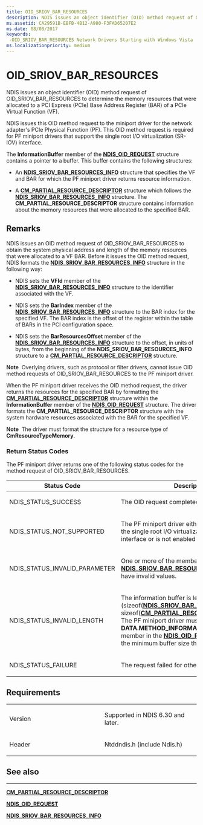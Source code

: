```yaml
---
title: OID_SRIOV_BAR_RESOURCES
description: NDIS issues an object identifier (OID) method request of OID_SRIOV_BAR_RESOURCES to determine the memory resources that were allocated to a PCI Express (PCIe) Base Address Register (BAR) of a PCIe Virtual Function (VF).
ms.assetid: CA29591B-EBFB-4B12-A980-F3FAD65207E2
ms.date: 08/08/2017
keywords: 
 -OID_SRIOV_BAR_RESOURCES Network Drivers Starting with Windows Vista
ms.localizationpriority: medium
---
```


# OID\_SRIOV\_BAR\_RESOURCES


NDIS issues an object identifier (OID) method request of OID\_SRIOV\_BAR\_RESOURCES to determine the memory resources that were allocated to a PCI Express (PCIe) Base Address Register (BAR) of a PCIe Virtual Function (VF).

NDIS issues this OID method request to the miniport driver for the network adapter's PCIe Physical Function (PF). This OID method request is required for PF miniport drivers that support the single root I/O virtualization (SR-IOV) interface.

The **InformationBuffer** member of the [**NDIS\_OID\_REQUEST**](https://docs.microsoft.com/windows-hardware/drivers/ddi/ndis/ns-ndis-_ndis_oid_request) structure contains a pointer to a buffer. This buffer contains the following structures:

-   An [**NDIS\_SRIOV\_BAR\_RESOURCES\_INFO**](https://docs.microsoft.com/windows-hardware/drivers/ddi/ntddndis/ns-ntddndis-_ndis_sriov_bar_resources_info) structure that specifies the VF and BAR for which the PF miniport driver returns resource information.

-   A [**CM\_PARTIAL\_RESOURCE\_DESCRIPTOR**](https://docs.microsoft.com/windows-hardware/drivers/ddi/wdm/ns-wdm-_cm_partial_resource_descriptor) structure which follows the [**NDIS\_SRIOV\_BAR\_RESOURCES\_INFO**](https://docs.microsoft.com/windows-hardware/drivers/ddi/ntddndis/ns-ntddndis-_ndis_sriov_bar_resources_info) structure. The **CM\_PARTIAL\_RESOURCE\_DESCRIPTOR** structure contains information about the memory resources that were allocated to the specified BAR.

Remarks
-------

NDIS issues an OID method request of OID\_SRIOV\_BAR\_RESOURCES to obtain the system physical address and length of the memory resources that were allocated to a VF BAR. Before it issues the OID method request, NDIS formats the [**NDIS\_SRIOV\_BAR\_RESOURCES\_INFO**](https://docs.microsoft.com/windows-hardware/drivers/ddi/ntddndis/ns-ntddndis-_ndis_sriov_bar_resources_info) structure in the following way:

-   NDIS sets the **VFId** member of the [**NDIS\_SRIOV\_BAR\_RESOURCES\_INFO**](https://docs.microsoft.com/windows-hardware/drivers/ddi/ntddndis/ns-ntddndis-_ndis_sriov_bar_resources_info) structure to the identifier associated with the VF.

-   NDIS sets the **BarIndex** member of the [**NDIS\_SRIOV\_BAR\_RESOURCES\_INFO**](https://docs.microsoft.com/windows-hardware/drivers/ddi/ntddndis/ns-ntddndis-_ndis_sriov_bar_resources_info) structure to the BAR index for the specified VF. The BAR index is the offset of the register within the table of BARs in the PCI configuration space.

-   NDIS sets the **BarResourcesOffset** member of the [**NDIS\_SRIOV\_BAR\_RESOURCES\_INFO**](https://docs.microsoft.com/windows-hardware/drivers/ddi/ntddndis/ns-ntddndis-_ndis_sriov_bar_resources_info) structure to the offset, in units of bytes, from the beginning of the **NDIS\_SRIOV\_BAR\_RESOURCES\_INFO** structure to a [**CM\_PARTIAL\_RESOURCE\_DESCRIPTOR**](https://docs.microsoft.com/windows-hardware/drivers/ddi/wdm/ns-wdm-_cm_partial_resource_descriptor) structure.

**Note**  Overlying drivers, such as protocol or filter drivers, cannot issue OID method requests of OID\_SRIOV\_BAR\_RESOURCES to the PF miniport driver.

 

When the PF miniport driver receives the OID method request, the driver returns the resources for the specified BAR by formatting the [**CM\_PARTIAL\_RESOURCE\_DESCRIPTOR**](https://docs.microsoft.com/windows-hardware/drivers/ddi/wdm/ns-wdm-_cm_partial_resource_descriptor) structure within the **InformationBuffer** member of the [**NDIS\_OID\_REQUEST**](https://docs.microsoft.com/windows-hardware/drivers/ddi/ndis/ns-ndis-_ndis_oid_request) structure. The driver formats the **CM\_PARTIAL\_RESOURCE\_DESCRIPTOR** structure with the system hardware resources associated with the BAR for the specified VF.

**Note**  The driver must format the structure for a resource type of **CmResourceTypeMemory**.

 

### Return Status Codes

The PF miniport driver returns one of the following status codes for the method request of OID\_SRIOV\_BAR\_RESOURCES.

<table>
<colgroup>
<col width="50%" />
<col width="50%" />
</colgroup>
<thead>
<tr class="header">
<th>Status Code</th>
<th>Description</th>
</tr>
</thead>
<tbody>
<tr class="odd">
<td><p>NDIS_STATUS_SUCCESS</p></td>
<td><p>The OID request completed successfully.</p></td>
</tr>
<tr class="even">
<td><p>NDIS_STATUS_NOT_SUPPORTED</p></td>
<td><p>The PF miniport driver either does not support the single root I/O virtualization (SR-IOV) interface or is not enabled to use the interface.</p></td>
</tr>
<tr class="odd">
<td><p>NDIS_STATUS_INVALID_PARAMETER</p></td>
<td><p>One or more of the members of the <a href="https://docs.microsoft.com/windows-hardware/drivers/ddi/ntddndis/ns-ntddndis-_ndis_sriov_bar_resources_info" data-raw-source="[&lt;strong&gt;NDIS_SRIOV_BAR_RESOURCES_INFO&lt;/strong&gt;](https://docs.microsoft.com/windows-hardware/drivers/ddi/ntddndis/ns-ntddndis-_ndis_sriov_bar_resources_info)"><strong>NDIS_SRIOV_BAR_RESOURCES_INFO</strong></a> structure have invalid values.</p></td>
</tr>
<tr class="even">
<td><p>NDIS_STATUS_INVALID_LENGTH</p></td>
<td><p>The information buffer is less than (sizeof(<a href="https://docs.microsoft.com/windows-hardware/drivers/ddi/ntddndis/ns-ntddndis-_ndis_sriov_bar_resources_info" data-raw-source="[&lt;strong&gt;NDIS_SRIOV_BAR_RESOURCES_INFO&lt;/strong&gt;](https://docs.microsoft.com/windows-hardware/drivers/ddi/ntddndis/ns-ntddndis-_ndis_sriov_bar_resources_info)"><strong>NDIS_SRIOV_BAR_RESOURCES_INFO</strong></a>) + sizeof(<a href="https://docs.microsoft.com/windows-hardware/drivers/ddi/wdm/ns-wdm-_cm_partial_resource_descriptor" data-raw-source="[&lt;strong&gt;CM_PARTIAL_RESOURCE_DESCRIPTOR&lt;/strong&gt;](https://docs.microsoft.com/windows-hardware/drivers/ddi/wdm/ns-wdm-_cm_partial_resource_descriptor)"><strong>CM_PARTIAL_RESOURCE_DESCRIPTOR</strong></a>). The PF miniport driver must set the <strong>DATA.METHOD_INFORMATION.BytesNeeded</strong> member in the <a href="https://docs.microsoft.com/windows-hardware/drivers/ddi/ndis/ns-ndis-_ndis_oid_request" data-raw-source="[&lt;strong&gt;NDIS_OID_REQUEST&lt;/strong&gt;](https://docs.microsoft.com/windows-hardware/drivers/ddi/ndis/ns-ndis-_ndis_oid_request)"><strong>NDIS_OID_REQUEST</strong></a> structure to the minimum buffer size that is required.</p></td>
</tr>
<tr class="odd">
<td><p>NDIS_STATUS_FAILURE</p></td>
<td><p>The request failed for other reasons.</p></td>
</tr>
</tbody>
</table>

 

Requirements
------------

<table>
<colgroup>
<col width="50%" />
<col width="50%" />
</colgroup>
<tbody>
<tr class="odd">
<td><p>Version</p></td>
<td><p>Supported in NDIS 6.30 and later.</p></td>
</tr>
<tr class="even">
<td><p>Header</p></td>
<td>Ntddndis.h (include Ndis.h)</td>
</tr>
</tbody>
</table>

## See also


****
[**CM\_PARTIAL\_RESOURCE\_DESCRIPTOR**](https://docs.microsoft.com/windows-hardware/drivers/ddi/wdm/ns-wdm-_cm_partial_resource_descriptor)

[**NDIS\_OID\_REQUEST**](https://docs.microsoft.com/windows-hardware/drivers/ddi/ndis/ns-ndis-_ndis_oid_request)

[**NDIS\_SRIOV\_BAR\_RESOURCES\_INFO**](https://docs.microsoft.com/windows-hardware/drivers/ddi/ntddndis/ns-ntddndis-_ndis_sriov_bar_resources_info)

 

 




